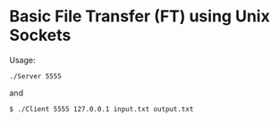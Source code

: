 # Basic File Transfer (FT) using Unix Sockets

Usage:

```
./Server 5555
```

and

```
$ ./Client 5555 127.0.0.1 input.txt output.txt
```
